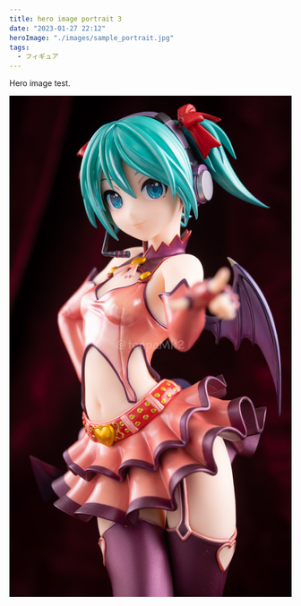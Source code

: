 ```yaml
---
title: hero image portrait 3
date: "2023-01-27 22:12"
heroImage: "./images/sample_portrait.jpg"
tags:
  - フィギュア
---
```


Hero image test.

![sample_portrait](./images/sample_portrait.jpg)

